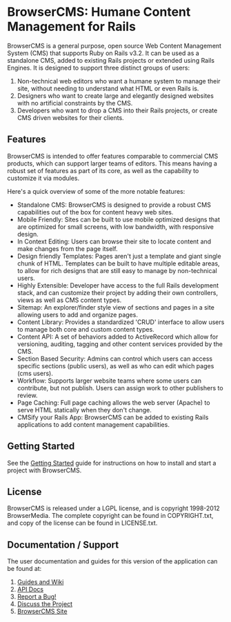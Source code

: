 # BrowserCMS: Humane Content Management for Rails

BrowserCMS is a general purpose, open source Web Content Management System (CMS) that supports Ruby on Rails v3.2. It can be used as a standalone CMS, added to existing Rails projects or extended using Rails Engines. It is designed to support three distinct groups of users:

1. Non-technical web editors who want a humane system to manage their site, without needing to understand what HTML or even Rails is.
2. Designers who want to create large and elegantly designed websites with no artificial constraints by the CMS.
3. Developers who want to drop a CMS into their Rails projects, or create CMS driven websites for their clients.

## Features
BrowserCMS is intended to offer features comparable to commercial CMS products, which can support larger teams of editors. This means having a robust set of features as part of its core, as well as the capability to customize it via modules.

Here's a quick overview of some of the more notable features:

* Standalone CMS: BrowserCMS is designed to provide a robust CMS capabilities out of the box for content heavy web sites.
* Mobile Friendly: Sites can be built to use mobile optimized designs that are optimized for small screens, with low bandwidth, with responsive design.
* In Context Editing: Users can browse their site to locate content and make changes from the page itself.
* Design friendly Templates: Pages aren't just a template and giant single chunk of HTML. Templates can be built to have multiple editable areas, to allow for rich designs that are still easy to manage by non-technical users.
* Highly Extensible: Developer have access to the full Rails development stack, and can customize their project by adding their own controllers, views as well as CMS content types.
* Sitemap: An explorer/finder style view of sections and pages in a site allowing users to add and organize pages.
* Content Library: Provides a standardized 'CRUD' interface to allow users to manage both core and custom content types.
* Content API: A set of behaviors added to ActiveRecord which allow for versioning, auditing, tagging and other content services provided by the CMS.
* Section Based Security: Admins can control which users can access specific sections (public users), as well as who can edit which pages (cms users).
* Workflow: Supports larger website teams where some users can contribute, but not publish. Users can assign work to other publishers to review.
* Page Caching: Full page caching allows the web server (Apache) to serve HTML statically when they don't change.
* CMSify your Rails App: BrowserCMS can be added to existing Rails applications to add content management capabilities.

## Getting Started
See the [Getting Started](https://github.com/browsermedia/browsercms/wiki/Getting-Started) guide for instructions on how to install and start a project with BrowserCMS.

## License
BrowserCMS is released under a LGPL license, and is copyright 1998-2012 BrowserMedia. The complete copyright can be found in COPYRIGHT.txt, and copy of the license can be found in LICENSE.txt.

## Documentation / Support
The user documentation and guides for this version of the application can be found at:

1. [Guides and Wiki](http://wiki.github.com/browsermedia/browsercms)
2. [API Docs](http://rubydoc.info/gems/browsercms/)
3. [Report a Bug!](https://github.com/browsermedia/browsercms/issues)
4. [Discuss the Project](http://groups.google.com/group/browsercms)
5. [BrowserCMS Site](http://browsercms.org)
